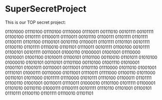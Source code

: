 # SuperSecretProject

This is our TOP secret project:

01101000 01110100 01110100 01110000 01110011 00111010 00101111 00101111 01100100 01101111 01100011 01110011 00101110 01100111 01101111 01101111 01100111 01101100 01100101 00101110 01100011 01101111 01101101 00101111 01100110 01101111 01110010 01101101 01110011 00101111 01100100 00101111 01100101 00101111 00110001 01000110 01000001 01001001 01110000 01010001 01001100 01010011 01100101 01101100 00110010 01101011 01010100 01000010 01010101 00110101 01101100 00110100 01001110 01010001 01001101 01001011 00110001 00111001 01101110 01110000 01011010 01001001 01110101 01000111 00110000 01011001 01110011 01111000 01100110 01011000 00110101 01011000 01011111 01110000 01010111 01110100 01100011 01101111 01100110 01001001 00110011 01110011 01000010 01101100 01011111 01100001 01101010 00110110 01000111 01100111 00101111 01110110 01101001 01100101 01110111 01100110 01101111 01110010 01101101

